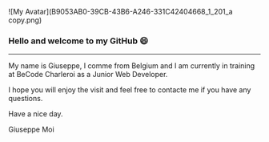 ![My Avatar](B9053AB0-39CB-43B6-A246-331C42404668_1_201_a copy.png)
### Hello and welcome to my GitHub 😄
___

My name is Giuseppe, I comme from Belgium and I am currently in training at BeCode Charleroi as a Junior Web Developer.




I hope you will enjoy the visit and feel free to contacte me if you have any questions.

Have a nice day.

Giuseppe Moi

<!--
**Giuseppemoi/Giuseppemoi** is a ✨ _special_ ✨ repository because its `README.md` (this file) appears on your GitHub profile.

Here are some ideas to get you started:

- 🔭 I’m currently working on ...
- 🌱 I’m currently learning ...
- 👯 I’m looking to collaborate on ...
- 🤔 I’m looking for help with ...
- 💬 Ask me about ...
- 📫 How to reach me: ...
- 😄 Pronouns: ...
- ⚡ Fun fact: ...
-->
